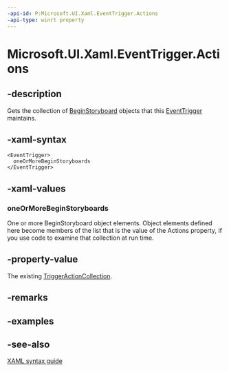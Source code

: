 ```yaml
---
-api-id: P:Microsoft.UI.Xaml.EventTrigger.Actions
-api-type: winrt property
---
```


<!-- Property syntax
public Microsoft.UI.Xaml.TriggerActionCollection Actions { get; }
-->

# Microsoft.UI.Xaml.EventTrigger.Actions

## -description

Gets the collection of [BeginStoryboard](../microsoft.ui.xaml.media.animation/beginstoryboard.md) objects that this [EventTrigger](eventtrigger.md) maintains.

## -xaml-syntax

``` xaml
<EventTrigger>
  oneOrMoreBeginStoryboards
</EventTrigger>
```

## -xaml-values

### oneOrMoreBeginStoryboards

One or more BeginStoryboard object elements. Object elements defined here become members of the list that is the value of the Actions property, if you use code to examine that collection at run time.

## -property-value

The existing [TriggerActionCollection](triggeractioncollection.md).

## -remarks

## -examples

## -see-also

[XAML syntax guide](/windows/uwp/xaml-platform/xaml-syntax-guide)
